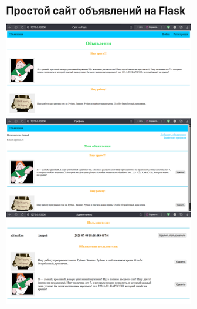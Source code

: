 # Простой сайт объявлений на Flask
![Screen0.png](Screen0.png)
![Screen1.png](Screen1.png)
![Screen2.png](Screen2.png)